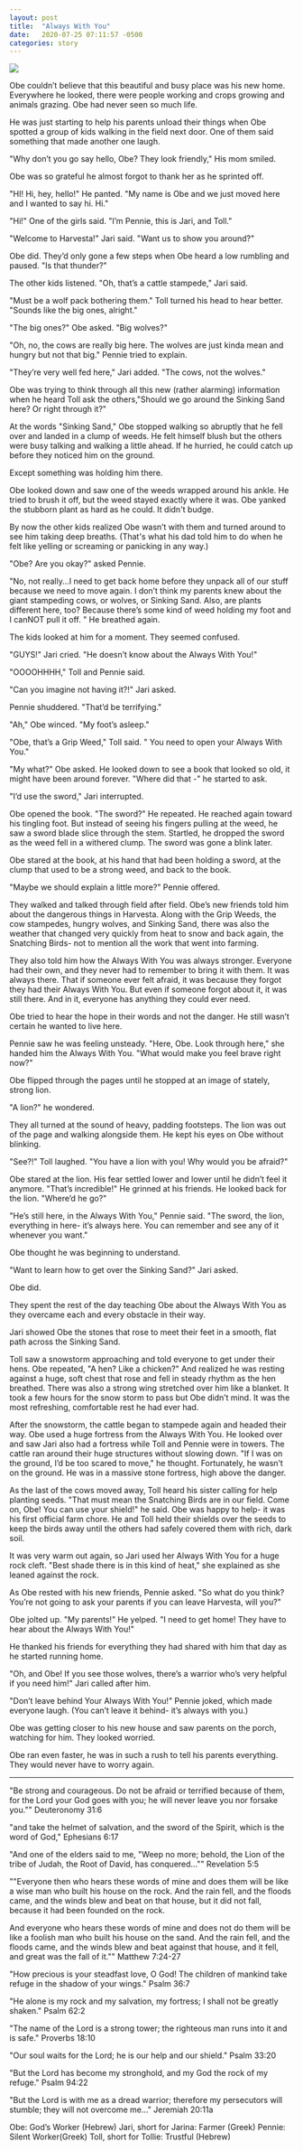 ```yaml
---
layout: post
title:  "Always With You"
date:   2020-07-25 07:11:57 -0500
categories: story
---
```


![](/assets/alwayswithyou/harvesta-sign.png)

Obe couldn’t believe that this beautiful and busy place was his new home. Everywhere he looked, there were people working and crops growing and animals grazing. Obe had never seen so much life.

He was just starting to help his parents unload their things when Obe spotted a group of kids walking in the field next door. One of them said something that made another one laugh.
 
"Why don’t you go say hello, Obe? They look friendly," His mom smiled.

Obe was so grateful he almost forgot to thank her as he sprinted off. 

"HI! Hi, hey, hello!" He panted. "My name is Obe and we just moved here and I wanted to say hi. Hi."

"Hi!" One of the girls said. "I’m Pennie, this is Jari, and Toll."

"Welcome to Harvesta!" Jari said. "Want us to show you around?"

Obe did. They’d only gone a few steps when Obe heard a low rumbling and paused. "Is that thunder?"

The other kids listened. "Oh, that’s a cattle stampede," Jari said. 

"Must be a wolf pack bothering them." Toll turned his head to hear better. "Sounds like the big ones, alright."

"The big ones?" Obe asked. "Big wolves?"

"Oh, no, the cows are really big here. The wolves are just kinda mean and hungry but not that big." Pennie tried to explain.

"They’re very well fed here," Jari added. "The cows, not the wolves."

Obe was trying to think through all this new (rather alarming) information when he heard Toll ask the others,"Should we go around the Sinking Sand here? Or right through it?"

At the words "Sinking Sand," Obe stopped walking so abruptly that he fell over and landed in a clump of weeds. He felt himself blush but the others were busy talking and walking a little ahead. If he hurried, he could catch up before they noticed him on the ground.

Except something was holding him there.

Obe looked down and saw one of the weeds wrapped around his ankle. He tried to brush it off, but the weed stayed exactly where it was. Obe yanked the stubborn plant as hard as he could. It didn't budge.

By now the other kids realized Obe wasn’t with them and turned around to see him taking deep breaths. (That's what his dad told him to do when he felt like yelling or screaming or panicking in any way.)

"Obe? Are you okay?" asked Pennie.

"No, not really...I need to get back home before they unpack all of our stuff because we need to move again. I don’t think my parents knew about the giant stampeding cows, or wolves, or Sinking Sand. Also, are plants different here, too? Because there’s some kind of weed holding my foot and I canNOT pull it off. " He breathed again. 
 
The kids looked at him for a moment. They seemed confused.

"GUYS!" Jari cried. "He doesn’t know about the Always With You!"

"OOOOHHHH," Toll and Pennie said. 

"Can you imagine not having it?!" Jari asked.

Pennie shuddered. "That’d be terrifying."

"Ah," Obe winced. "My foot’s asleep."

"Obe, that’s a Grip Weed," Toll said. " You need to open your Always With You." 

"My what?" Obe asked. He looked down to see a book that looked so old, it might have been around forever. "Where did that -" he started to ask.

"I’d use the sword," Jari interrupted.

Obe opened the book. "The sword?" He repeated. He reached again toward his tingling foot. But instead of seeing his fingers pulling at the weed, he saw a sword blade slice through the stem. Startled, he dropped the sword as the weed fell in a withered clump. The sword was gone a blink later. 

Obe stared at the book, at his hand that had been holding a sword, at the clump that used to be a strong weed, and back to the book.

"Maybe we should explain a little more?" Pennie offered.

They walked and talked through field after field. Obe’s new friends told him about the dangerous things in Harvesta. Along with the Grip Weeds, the cow stampedes, hungry wolves, and Sinking Sand, there was also the weather that changed very quickly from heat to snow and back again, the Snatching Birds- not to mention all the work that went into farming.

They also told him how the Always With You was always stronger. Everyone had their own, and they never had to remember to bring it with them. It was always there. That if someone ever felt afraid, it was because they forgot they had their Always With You. But even if someone forgot about it, it was still there. And in it, everyone has anything they could ever need. 

Obe tried to hear the hope in their words and not the danger. He still wasn’t certain he wanted to live here.

Pennie saw he was feeling unsteady. "Here, Obe. Look through here," she handed him the Always With You. "What would make you feel brave right now?"

Obe flipped through the pages until he stopped at an image of stately, strong lion.

"A lion?" he wondered.

They all turned at the sound of heavy, padding footsteps. The lion was out of the page and walking alongside them. He kept his eyes on Obe without blinking.

"See?!" Toll laughed. "You have a lion with you! Why would you be afraid?"

Obe stared at the lion. His fear settled lower and lower until he didn’t feel it anymore.
"That’s incredible!" He grinned at his friends. He looked back for the lion. "Where’d he go?"

"He’s still here, in the Always With You," Pennie said. "The sword, the lion, everything in here- it’s always here. You can remember and see any of it whenever you want."

Obe thought he was beginning to understand.

"Want to learn how to get over the Sinking Sand?" Jari asked.

Obe did. 

They spent the rest of the day teaching Obe about the Always With You as they overcame each and every obstacle in their way.

Jari showed Obe the stones that rose to meet their feet in a smooth, flat path across the Sinking Sand.

Toll saw a snowstorm approaching and told everyone to get under their hens. Obe repeated, "A hen? Like a chicken?" And realized he was resting against a huge, soft chest that rose and fell in steady rhythm as the hen breathed. There was also a strong wing stretched over him like a blanket. It took a few hours for the snow storm to pass but Obe didn’t mind. It was the most refreshing, comfortable rest he had ever had.

After the snowstorm, the cattle began to stampede again and headed their way.
Obe used a huge fortress from the Always With You. He looked over and saw Jari also had a fortress while Toll and Pennie were in towers. The cattle ran around their huge structures without slowing down. "If I was on the ground, I’d be too scared to move," he thought. Fortunately, he wasn’t on the ground.  He was in a massive stone fortress, high above the danger.

As the last of the cows moved away, Toll heard his sister calling for help planting seeds. "That must mean the Snatching Birds are in our field. Come on, Obe! You can use your shield!" he said. Obe was happy to help- it was his first official farm chore. He and Toll held their shields over the seeds to keep the birds away until the others had safely covered them with rich, dark soil.

It was very warm out again, so Jari used her Always With You for a huge rock cleft. "Best shade there is in this kind of heat," she explained as she leaned against the rock. 

As Obe rested with his new friends, Pennie asked. "So what do you think? You’re not going to ask your parents if you can leave Harvesta, will you?"

Obe jolted up. "My parents!" He yelped. "I need to get home! They have to hear about the Always With You!"

He thanked his friends for everything they had shared with him that day as he started running home.

"Oh, and Obe! If you see those wolves, there’s a warrior who’s very helpful if you need him!" Jari called after him.

 "Don’t leave behind Your Always With You!" Pennie joked, which made everyone laugh. (You can’t leave it behind- it’s always with you.) 

Obe was getting closer to his new house and saw parents on the porch, watching for him. They looked worried.

Obe ran even faster, he was in such a rush to tell his parents everything. They would never have to worry again.

---

"Be strong and courageous. Do not be afraid or terrified because of them, for the Lord your God goes with you; he will never leave you nor forsake you.""
‭‭Deuteronomy‬ ‭31:6‬ ‭

"and take the helmet of salvation, and the sword of the Spirit, which is the word of God,"
‭‭Ephesians‬ ‭6:17‬ ‭

"And one of the elders said to me, "Weep no more; behold, the Lion of the tribe of Judah, the Root of David, has conquered...""
‭‭Revelation‬ ‭5:5‬ ‭

""Everyone then who hears these words of mine and does them will be like a wise man who built his house on the rock. And the rain fell, and the floods came, and the winds blew and beat on that house, but it did not fall, because it had been founded on the rock.

And everyone who hears these words of mine and does not do them will be like a foolish man who built his house on the sand. And the rain fell, and the floods came, and the winds blew and beat against that house, and it fell, and great was the fall of it.""
‭‭Matthew‬ ‭7:24-27‬ ‭

"How precious is your steadfast love, O God! The children of mankind take refuge in the shadow of your wings."
‭‭Psalm‬ ‭36:7‬ ‭

"He alone is my rock and my salvation, my fortress; I shall not be greatly shaken."
‭‭Psalm‬ ‭62:2‬ ‭

"The name of the Lord is a strong tower; the righteous man runs into it and is safe."
‭‭Proverbs‬ ‭18:10‬ ‭

"Our soul waits for the Lord; he is our help and our shield."
‭‭Psalm‬ ‭33:20‬ ‭

"But the Lord has become my stronghold, and my God the rock of my refuge."
‭‭Psalm‬ ‭94:22‬ 

"But the Lord is with me as a dread warrior; therefore my persecutors will stumble; they will not overcome me..."
‭‭Jeremiah‬ ‭20:11‬a


Obe: God’s Worker (Hebrew)
Jari, short for Jarina: Farmer (Greek)
Pennie: Silent Worker(Greek)
Toll, short for Tollie: Trustful (Hebrew)
